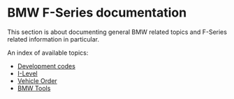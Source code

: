 # BMW F-Series documentation

This section is about documenting general BMW related topics and F-Series related information in particular.

An index of available topics:
* [Development codes](Development_Codes.md)
* [I-Level](I_Level.md)
* [Vehicle Order](Vehicle_Order.md)
* [BMW Tools](BMW_Tools.md)
